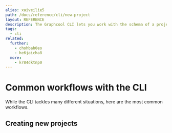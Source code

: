 ```yaml
---
alias: xaiveilie5
path: /docs/reference/cli/new-project
layout: REFERENCE
description: The Graphcool CLI lets you work with the schema of a project. You can easily create a new project or update the schema of an existing one.
tags:
  - cli
related:
  further:
    - chohbah0eo
    - he6jaicha8
  more:
    - kr84dktnp0
---
```


# Common workflows with the CLI

While the CLI tackles many different situations, here are the most common workflows.

## Creating new projects

###
